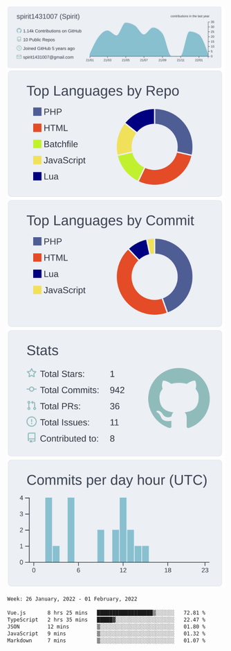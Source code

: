 [![](https://raw.githubusercontent.com/spirit1431007/spirit1431007/master/profile-summary-card-output/nord_bright/0-profile-details.svg)](https://git.io/spiritx)
[![](https://raw.githubusercontent.com/spirit1431007/spirit1431007/master/profile-summary-card-output/nord_bright/1-repos-per-language.svg)](https://git.io/spiritx) [![](https://raw.githubusercontent.com/spirit1431007/spirit1431007/master/profile-summary-card-output/nord_bright/2-most-commit-language.svg)](https://git.io/spiritx)
[![](https://raw.githubusercontent.com/spirit1431007/spirit1431007/master/profile-summary-card-output/nord_bright/3-stats.svg)](https://git.io/spiritx) [![](https://raw.githubusercontent.com/spirit1431007/spirit1431007/master/profile-summary-card-output/nord_bright/4-productive-time.svg)](https://git.io/spiritx)

<!--START_SECTION:waka-->
```text
Week: 26 January, 2022 - 01 February, 2022

Vue.js       8 hrs 25 mins   ██████████████████▒░░░░░░   72.81 % 
TypeScript   2 hrs 35 mins   █████▓░░░░░░░░░░░░░░░░░░░   22.47 % 
JSON         12 mins         ▒░░░░░░░░░░░░░░░░░░░░░░░░   01.80 % 
JavaScript   9 mins          ▒░░░░░░░░░░░░░░░░░░░░░░░░   01.32 % 
Markdown     7 mins          ▒░░░░░░░░░░░░░░░░░░░░░░░░   01.07 % 
```
<!--END_SECTION:waka-->

